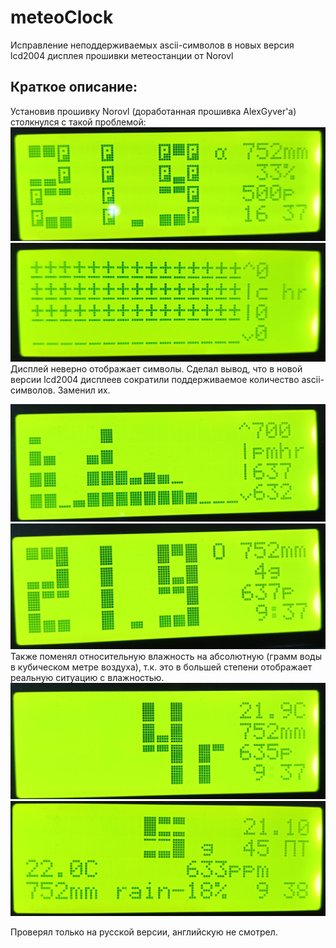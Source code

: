 ﻿# meteoClock

Исправление неподдерживаемых ascii-символов в новых версия lcd2004 дисплея прошивки метеостанции от Norovl

## Краткое описание:
Установив прошивку Norovl (доработанная прошивка AlexGyver'а) столкнулся с такой проблемой: 
![1](https://github.com/Maykros/meteoClock/blob/master/media/некорректные_символы_1.jpg)
![2](https://github.com/Maykros/meteoClock/blob/master/media/некорректные_символы_2.jpg)
Дисплей неверно отображает символы. 
Сделал вывод, что в новой версии lcd2004 дисплеев сократили поддерживаемое количество ascii-символов. Заменил их.

![3](https://github.com/Maykros/meteoClock/blob/master/media/корректные_символы_граф.jpg)
![4](https://github.com/Maykros/meteoClock/blob/master/media/корректные_символы_время.jpg)
Также поменял относительную влажность на абсолютную (грамм воды в кубическом метре воздуха), т.к. это в большей степени отображает реальную ситуацию с влажностью. 
![5](https://github.com/Maykros/meteoClock/blob/master/media/корректные_символы_влажность_1.jpg)
![6](https://github.com/Maykros/meteoClock/blob/master/media/корректные_символы_влажность_2.jpg)

Проверял только на русской версии, английскую не смотрел.

